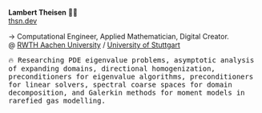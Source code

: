 **Lambert Theisen** 👨‍💻
<br>
[thsn.dev](https://www.thsn.dev)

→ Computational Engineer, Applied Mathematician, Digital Creator.
<br>
@ [RWTH Aachen University](https://www.rwth-aachen.de) / [University of Stuttgart](https://www.uni-stuttgart.de/)

<p>
  <samp>
    🔥 Researching PDE eigenvalue problems, asymptotic analysis of expanding domains, directional homogenization, preconditioners for eigenvalue algorithms, preconditioners for linear solvers, spectral coarse spaces for domain decomposition, and Galerkin methods for moment models in rarefied gas modelling.
  </samp>
</p>
 
<!---
lamBOOO/lamBOOO is a ✨ special ✨ repository because its `README.md` (this file) appears on your GitHub profile.
You can click the Preview link to take a look at your changes.
--->

